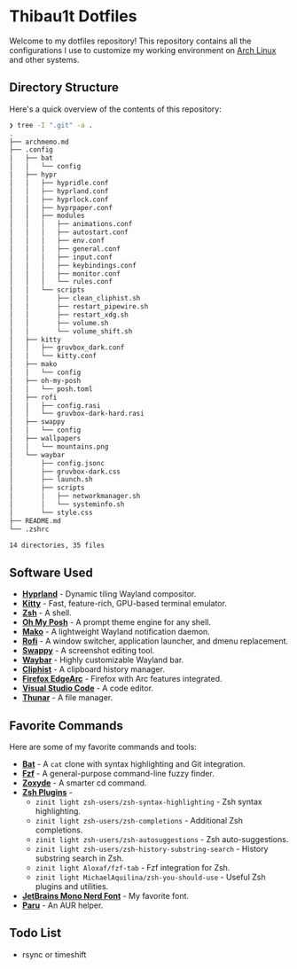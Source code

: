 # Thibau1t Dotfiles

Welcome to my dotfiles repository! This repository contains all the configurations I use to customize my working environment on [Arch Linux](https://www.archlinux.org) and other systems.

## Directory Structure

Here's a quick overview of the contents of this repository:

```bash
❯ tree -I ".git" -a .
.
├── archmemo.md
├── .config
│   ├── bat
│   │   └── config
│   ├── hypr
│   │   ├── hypridle.conf
│   │   ├── hyprland.conf
│   │   ├── hyprlock.conf
│   │   ├── hyprpaper.conf
│   │   ├── modules
│   │   │   ├── animations.conf
│   │   │   ├── autostart.conf
│   │   │   ├── env.conf
│   │   │   ├── general.conf
│   │   │   ├── input.conf
│   │   │   ├── keybindings.conf
│   │   │   ├── monitor.conf
│   │   │   └── rules.conf
│   │   └── scripts
│   │       ├── clean_cliphist.sh
│   │       ├── restart_pipewire.sh
│   │       ├── restart_xdg.sh
│   │       ├── volume.sh
│   │       └── volume_shift.sh
│   ├── kitty
│   │   ├── gruvbox_dark.conf
│   │   └── kitty.conf
│   ├── mako
│   │   └── config
│   ├── oh-my-posh
│   │   └── posh.toml
│   ├── rofi
│   │   ├── config.rasi
│   │   └── gruvbox-dark-hard.rasi
│   ├── swappy
│   │   └── config
│   ├── wallpapers
│   │   └── mountains.png
│   └── waybar
│       ├── config.jsonc
│       ├── gruvbox-dark.css
│       ├── launch.sh
│       ├── scripts
│       │   ├── networkmanager.sh
│       │   └── systeminfo.sh
│       └── style.css
├── README.md
└── .zshrc

14 directories, 35 files
```

## Software Used

-   **[Hyprland](https://github.com/hyprwm/Hyprland)** - Dynamic tiling Wayland compositor.
-   **[Kitty](https://github.com/kovidgoyal/kitty)** - Fast, feature-rich, GPU-based terminal emulator.
-   **[Zsh](https://www.zsh.org/)** - A shell.
-   **[Oh My Posh](https://github.com/JanDeDobbeleer/oh-my-posh)** - A prompt theme engine for any shell.
-   **[Mako](https://github.com/emersion/mako)** - A lightweight Wayland notification daemon.
-   **[Rofi](https://github.com/davatorium/rofi)** - A window switcher, application launcher, and dmenu replacement.
-   **[Swappy](https://github.com/jtheoof/swappy)** - A screenshot editing tool.
-   **[Waybar](https://github.com/Alexays/Waybar)** - Highly customizable Wayland bar.
-   **[Cliphist](https://github.com/sentriz/cliphist)** - A clipboard history manager.
-   **[Firefox EdgeArc](https://github.com/artsyfriedchicken/EdgyArc-fr)** - Firefox with Arc features integrated.
-   **[Visual Studio Code](https://github.com/microsoft/vscode)** - A code editor.
-   **[Thunar](https://docs.xfce.org/xfce/thunar/start)** - A file manager.

## Favorite Commands

Here are some of my favorite commands and tools:

-   **[Bat](https://github.com/sharkdp/bat)** - A `cat` clone with syntax highlighting and Git integration.
-   **[Fzf](https://github.com/junegunn/fzf)** - A general-purpose command-line fuzzy finder.
-   **[Zoxyde](https://github.com/ajeetdsouza/zoxide)** - A smarter cd command.
-   **[Zsh Plugins](https://github.com/zdharma-continuum/zinit)** -
    -   `zinit light zsh-users/zsh-syntax-highlighting` - Zsh syntax highlighting.
    -   `zinit light zsh-users/zsh-completions` - Additional Zsh completions.
    -   `zinit light zsh-users/zsh-autosuggestions` - Zsh auto-suggestions.
    -   `zinit light zsh-users/zsh-history-substring-search` - History substring search in Zsh.
    -   `zinit light Aloxaf/fzf-tab` - Fzf integration for Zsh.
    -   `zinit light MichaelAquilina/zsh-you-should-use` - Useful Zsh plugins and utilities.
-   **[JetBrains Mono Nerd Font](https://www.nerdfonts.com/font-downloads)** - My favorite font.
-   **[Paru](https://github.com/Morganamilo/paru)** - An AUR helper.

## Todo List

-   rsync or timeshift
